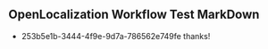 ## OpenLocalization Workflow Test MarkDown
* 253b5e1b-3444-4f9e-9d7a-786562e749fe 
thanks!<!--HONumber=Mar16_HO4-->

